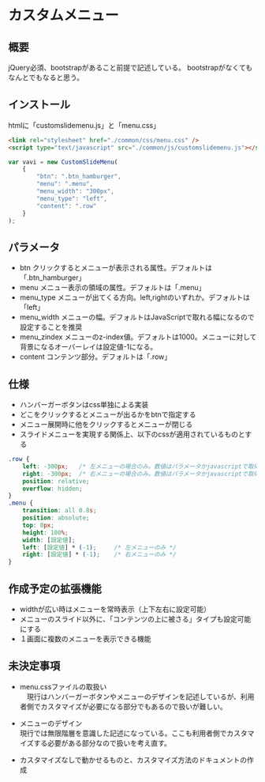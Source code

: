 # カスタムメニュー

## 概要
jQuery必須、bootstrapがあること前提で記述している。
bootstrapがなくてもなんとでもなると思う。

## インストール
htmlに「customslidemenu.js」と「menu.css」
```html
<link rel="stylesheet" href="./common/css/menu.css" />
<script type="text/javascript" src="./common/js/customslidemenu.js"></script>
```
```javascript
var vavi = new CustomSlideMenu(
	{
		"btn": ".btn_hamburger", 
		"menu": ".menu",
		"menu_width": "300px",
		"menu_type": "left",
		"content": ".row"
	}
);
```
## パラメータ
- btn クリックするとメニューが表示される属性。デフォルトは「.btn_hamburger」
- menu メニュー表示の領域の属性。デフォルトは「.menu」
- menu_type メニューが出てくる方向。left,rightのいずれか。デフォルトは「left」
- menu_width メニューの幅。デフォルトはJavaScriptで取れる幅になるので設定することを推奨
- menu_zindex メニューのz-index値。デフォルトは1000。メニューに対して背景になるオーバーレイは設定値-1になる。
- content コンテンツ部分。デフォルトは「.row」

## 仕様
- ハンバーガーボタンはcss単独による実装
- どこをクリックするとメニューが出るかをbtnで指定する
- メニュー展開時に他をクリックするとメニューが閉じる
- スライドメニューを実現する関係上、以下のcssが適用されているものとする
```css
.row {
	left: -300px;	/* 左メニューの場合のみ。数値はパラメータかjavascriptで取得される値。 */
	right: -300px;	/* 右メニューの場合のみ。数値はパラメータかjavascriptで取得される値 */
	position: relative;
	overflow: hidden;
}
.menu {
	transition: all 0.8s;
	position: absolute;
	top: 0px;
	height: 100%;
	width: [設定値];
	left: [設定値] * (-1);		/* 左メニューのみ */
	right: [設定値] * (-1);	/* 右メニューのみ */
}
```

## 作成予定の拡張機能
- widthが広い時はメニューを常時表示（上下左右に設定可能）
- メニューのスライド以外に、「コンテンツの上に被さる」タイプも設定可能にする
- １画面に複数のメニューを表示できる機能


## 未決定事項
- menu.cssファイルの取扱い  
　現行はハンバーガーボタンやメニューのデザインを記述しているが、利用者側でカスタマイズが必要になる部分でもあるので扱いが難しい。
- メニューのデザイン  
  現行では無限階層を意識した記述になっている。ここも利用者側でカスタマイズする必要がある部分なので扱いを考え直す。

- カスタマイズなしで動かせるものと、カスタマイズ方法のドキュメントの作成

